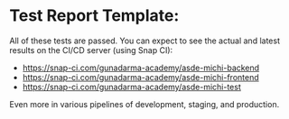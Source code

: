 # Test Report Template: <Component Name>

All of these tests are passed.
You can expect to see the actual and latest results on the CI/CD server (using Snap CI):

- <https://snap-ci.com/gunadarma-academy/asde-michi-backend>
- <https://snap-ci.com/gunadarma-academy/asde-michi-frontend>
- <https://snap-ci.com/gunadarma-academy/asde-michi-test>

Even more in various pipelines of development, staging, and production.

